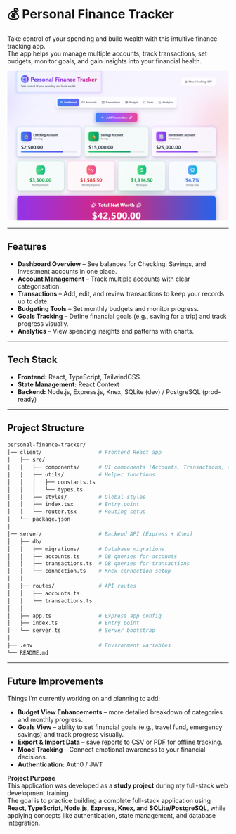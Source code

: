 # 💰 Personal Finance Tracker  

Take control of your spending and build wealth with this intuitive finance tracking app.  
The app helps you manage multiple accounts, track transactions, set budgets, monitor goals, and gain insights into your financial health.  

![Dashboard Screenshot](./client/img/finance-app.png)

---

## Features  

- **Dashboard Overview** – See balances for Checking, Savings, and Investment accounts in one place.  
- **Account Management** – Track multiple accounts with clear categorisation.  
- **Transactions** – Add, edit, and review transactions to keep your records up to date.  
- **Budgeting Tools** – Set monthly budgets and monitor progress.  
- **Goals Tracking** – Define financial goals (e.g., saving for a trip) and track progress visually.  
- **Analytics** – View spending insights and patterns with charts.  

---

## Tech Stack  

- **Frontend:** React, TypeScript, TailwindCSS  
- **State Management:** React Context  
- **Backend:** Node.js, Express.js, Knex, SQLite (dev) / PostgreSQL (prod-ready)  

<!-- - **Data Visualisation:** Recharts / Chart.js   -->

---

## Project Structure  

```bash
personal-finance-tracker/
│── client/                  # Frontend React app
│   ├── src/
│   │   ├── components/      # UI components (Accounts, Transactions, etc.)
│   │   ├── utils/           # Helper functions
│   │   │   ├── constants.ts
│   │   │   └── types.ts
│   │   ├── styles/          # Global styles
│   │   ├── index.tsx        # Entry point
│   │   └── router.tsx       # Routing setup
│   └── package.json
│
│── server/                  # Backend API (Express + Knex)
│   ├── db/                  
│   │   ├── migrations/      # Database migrations
│   │   ├── accounts.ts      # DB queries for accounts
│   │   ├── transactions.ts  # DB queries for transactions
│   │   └── connection.ts    # Knex connection setup
│   │
│   ├── routes/              # API routes
│   │   ├── accounts.ts
│   │   └── transactions.ts
│   │
│   ├── app.ts               # Express app config
│   ├── index.ts             # Entry point
│   └── server.ts            # Server bootstrap
│
├── .env                     # Environment variables
└── README.md
```
---

## Future Improvements  

Things I’m currently working on and planning to add:  

- **Budget View Enhancements** – more detailed breakdown of categories and monthly progress.  
- **Goals View** – ability to set financial goals (e.g., travel fund, emergency savings) and track progress visually.  
- **Export & Import Data** – save reports to CSV or PDF for offline tracking.  
- **Mood Tracking** – Connect emotional awareness to your financial decisions.
- **Authentication:** Auth0 / JWT  

**Project Purpose**  
This application was developed as a **study project** during my full-stack web development training.  
The goal is to practice building a complete full-stack application using **React, TypeScript, Node.js, Express, Knex, and SQLite/PostgreSQL**, while applying concepts like authentication, state management, and database integration.  
